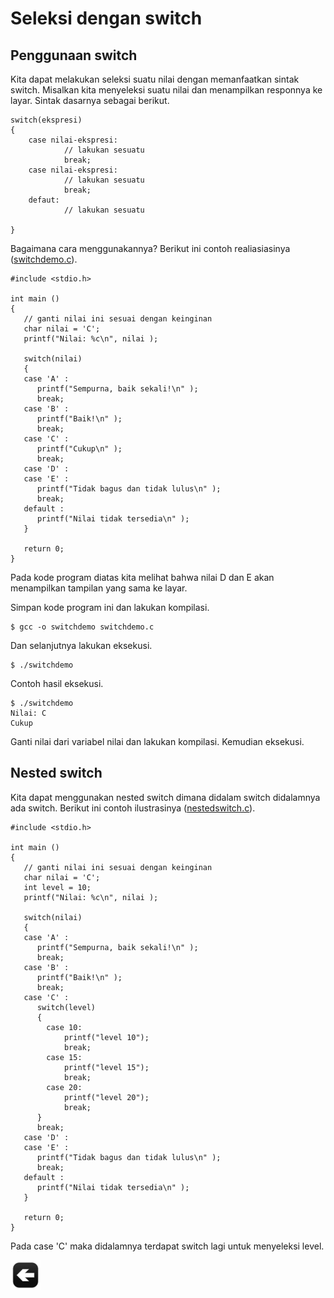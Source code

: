 # Seleksi dengan switch

## Penggunaan switch

Kita dapat melakukan seleksi suatu nilai dengan memanfaatkan sintak switch. Misalkan kita menyeleksi suatu nilai dan menampilkan responnya ke layar. Sintak dasarnya sebagai berikut.

	switch(ekspresi)
	{
		case nilai-ekspresi:
				// lakukan sesuatu
				break;
		case nilai-ekspresi:
				// lakukan sesuatu
				break;
		defaut:
				// lakukan sesuatu

	}


Bagaimana cara menggunakannya? Berikut ini contoh realiasiasinya ([switchdemo.c](../src/switchdemo.c)).

	#include <stdio.h>
 
	int main ()
	{
	   // ganti nilai ini sesuai dengan keinginan	
	   char nilai = 'C';
	   printf("Nilai: %c\n", nilai );
	   
	   switch(nilai)
	   {
	   case 'A' :
	      printf("Sempurna, baik sekali!\n" );
	      break;
	   case 'B' :
		  printf("Baik!\n" );
	      break;
	   case 'C' :
	      printf("Cukup\n" );
	      break;
	   case 'D' :
	   case 'E' :
	      printf("Tidak bagus dan tidak lulus\n" );
	      break;
	   default :
	      printf("Nilai tidak tersedia\n" );
	   }
	   
	   return 0;
	}

Pada kode program diatas kita melihat bahwa nilai D dan E akan menampilkan tampilan yang sama ke layar.

Simpan kode program ini dan lakukan kompilasi.

	$ gcc -o switchdemo switchdemo.c

Dan selanjutnya lakukan eksekusi.

	$ ./switchdemo

Contoh hasil eksekusi.

	$ ./switchdemo
	Nilai: C
	Cukup

Ganti nilai dari variabel nilai dan lakukan kompilasi. Kemudian eksekusi.

## Nested switch

Kita dapat menggunakan nested switch dimana didalam switch didalamnya ada switch. Berikut ini contoh ilustrasinya ([nestedswitch.c](../src/nestedswitch.c)).


	#include <stdio.h>
 
	int main ()
	{
	   // ganti nilai ini sesuai dengan keinginan	
	   char nilai = 'C';
	   int level = 10;
	   printf("Nilai: %c\n", nilai );
	   
	   switch(nilai)
	   {
	   case 'A' :
	      printf("Sempurna, baik sekali!\n" );
	      break;
	   case 'B' :
		  printf("Baik!\n" );	  	  
	      break;
	   case 'C' :
	      switch(level)
		  {
			case 10:			
				printf("level 10");
				break;			
			case 15:			
				printf("level 15");
				break;
			case 20:			
				printf("level 20");
				break;
		  }
	      break;
	   case 'D' :
	   case 'E' :
	      printf("Tidak bagus dan tidak lulus\n" );
	      break;
	   default :
	      printf("Nilai tidak tersedia\n" );
	   }
	   
	   return 0;
	}


Pada case 'C' maka didalamnya terdapat switch lagi untuk menyeleksi level.


[![Kembali ke menu utama](images/back.png "Kembali menu utama")](/README.md)